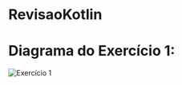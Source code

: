 # RevisaoKotlin

# Diagrama do Exercício 1:

![Exercício 1](https://user-images.githubusercontent.com/58220939/93137736-580cc700-f6b4-11ea-9df5-a639970f4e8c.png)
